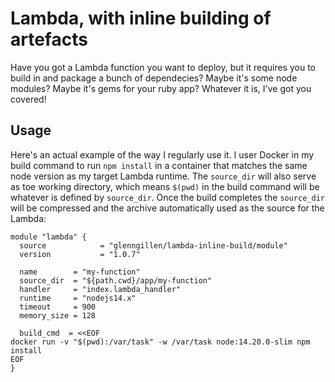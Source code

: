 # Lambda, with inline building of artefacts

Have you got a Lambda function you want to deploy, but it requires you to
build in and package a bunch of dependecies? Maybe it's some node modules? 
Maybe it's gems for your ruby app? Whatever it is, I've got you covered!

## Usage

Here's an actual example of the way I regularly use it. I user Docker in 
my build command to run `npm install` in a container that matches the same
node version as my target Lambda runtime. The `source_dir` will also serve
as toe working directory, which means `$(pwd)` in the build command will be
whatever is defined by `source_dir`. Once the build completes the `source_dir`
will be compressed and the archive automatically used as the source for
the Lambda:

```hcl
module "lambda" {
  source            = "glenngillen/lambda-inline-build/module"
  version           = "1.0.7"

  name        = "my-function"
  source_dir  = "${path.cwd}/app/my-function"
  handler     = "index.lambda_handler"
  runtime     = "nodejs14.x"
  timeout     = 900
  memory_size = 128

  build_cmd  = <<EOF
docker run -v "$(pwd):/var/task" -w /var/task node:14.20.0-slim npm install
EOF
}
```